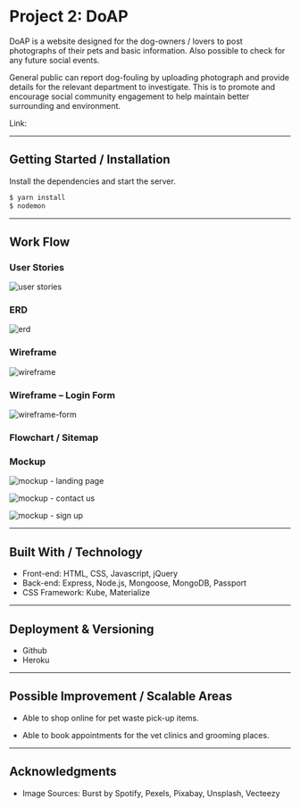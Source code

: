 # Project 2: DoAP

DoAP is a website designed for the dog-owners / lovers to post photographs of their pets and basic information. Also possible to check for any future social events. 

General public can report dog-fouling by uploading photograph and provide details for the relevant department to investigate. This is to promote and encourage social community engagement to help maintain better surrounding and environment. 

Link: 

---
## Getting Started / Installation

Install the dependencies and start the server.
```sh
$ yarn install
$ nodemon
```
---
## Work Flow

### User Stories

![user stories](https://user-images.githubusercontent.com/31798170/34513245-4bd5b3ea-f0a2-11e7-93c5-c61edfb76abe.png)

### ERD

![erd](https://user-images.githubusercontent.com/31798170/34729452-ac7e1454-f597-11e7-8120-8f523155d826.png)

### Wireframe

![wireframe](https://user-images.githubusercontent.com/31798170/34469465-7264461e-ef5a-11e7-8d84-6d7802e84b31.png)

### Wireframe – Login Form

![wireframe-form](https://user-images.githubusercontent.com/31798170/34469467-7faadcde-ef5a-11e7-8b1d-0e5868b4accf.png)


### Flowchart / Sitemap

### Mockup

![mockup - landing page](https://user-images.githubusercontent.com/31798170/34513296-9de50352-f0a2-11e7-9e3b-454f74aa729b.jpg)

![mockup - contact us](https://user-images.githubusercontent.com/31798170/34513312-accdea78-f0a2-11e7-9e4b-a31396e2c98b.jpg)

![mockup - sign up](https://user-images.githubusercontent.com/31798170/34513329-bbfb4e8c-f0a2-11e7-96c5-e3b3d6d7b723.jpg)

---
## Built With / Technology

* Front-end: HTML, CSS, Javascript, jQuery
* Back-end: Express, Node.js, Mongoose, MongoDB, Passport
* CSS Framework: Kube, Materialize

---

## Deployment & Versioning

* Github
* Heroku

---

## Possible Improvement / Scalable Areas

* Able to shop online for pet waste pick-up items.

* Able to book appointments for the vet clinics and grooming places.

---

## Acknowledgments

* Image Sources: Burst by Spotify, Pexels, Pixabay, Unsplash, Vecteezy


